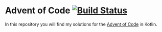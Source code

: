 # Advent of Code [![Build Status](https://img.shields.io/github/workflow/status/pgrosslicht/advent-of-code/Build)](https://github.com/pgrosslicht/advent-of-code/actions)

In this repository you will find my solutions for the [Advent of Code](https://adventofcode.com) in Kotlin.
